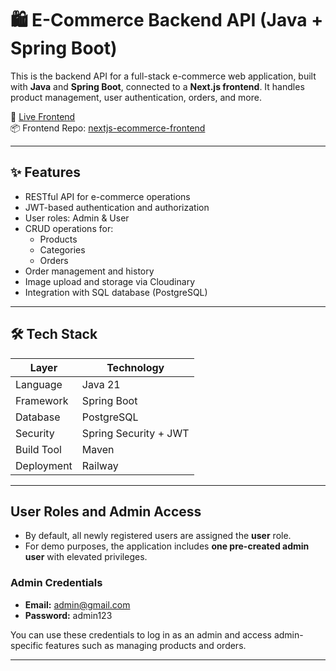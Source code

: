 # 🛍️ E-Commerce Backend API (Java + Spring Boot)

This is the backend API for a full-stack e-commerce web application, built with **Java** and **Spring Boot**, connected to a **Next.js frontend**. It handles product management, user authentication, orders, and more.

🔗 [Live Frontend](https://e-commerce-app-frontend-beta.vercel.app)  
📦 Frontend Repo: [nextjs-ecommerce-frontend](https://github.com/oskomra/e-commerce-app-frontend)

---

## ✨ Features

- RESTful API for e-commerce operations
- JWT-based authentication and authorization
- User roles: Admin & User
- CRUD operations for:
  - Products
  - Categories
  - Orders
- Order management and history
- Image upload and storage via Cloudinary
- Integration with SQL database (PostgreSQL)

---

## 🛠 Tech Stack

| Layer         | Technology         |
|---------------|--------------------|
| Language       | Java 21           |
| Framework      | Spring Boot       |
| Database       | PostgreSQL        |
| Security       | Spring Security + JWT |
| Build Tool     | Maven             |
| Deployment     | Railway          |

---

## User Roles and Admin Access

- By default, all newly registered users are assigned the **user** role.
- For demo purposes, the application includes **one pre-created admin user** with elevated privileges.

### Admin Credentials

- **Email:** admin@gmail.com  
- **Password:** admin123

You can use these credentials to log in as an admin and access admin-specific features such as managing products and orders.

---
